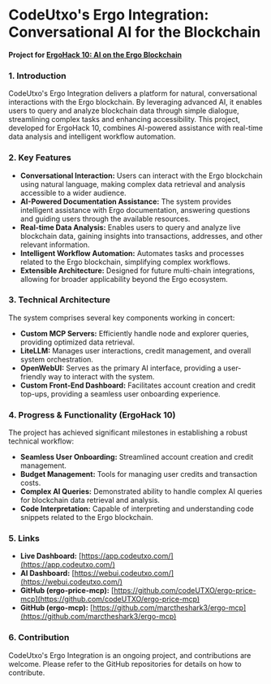 # CodeUtxo's Ergo Integration: Conversational AI for the Blockchain

**Project for [ErgoHack 10: AI on the Ergo Blockchain](ergohack.md)**

### 1. Introduction

CodeUtxo's Ergo Integration delivers a platform for natural, conversational interactions with the Ergo blockchain. By leveraging advanced AI, it enables users to query and analyze blockchain data through simple dialogue, streamlining complex tasks and enhancing accessibility. This project, developed for ErgoHack 10, combines AI-powered assistance with real-time data analysis and intelligent workflow automation.

### 2. Key Features

* **Conversational Interaction:** Users can interact with the Ergo blockchain using natural language, making complex data retrieval and analysis accessible to a wider audience.
* **AI-Powered Documentation Assistance:** The system provides intelligent assistance with Ergo documentation, answering questions and guiding users through the available resources.
* **Real-time Data Analysis:** Enables users to query and analyze live blockchain data, gaining insights into transactions, addresses, and other relevant information.
* **Intelligent Workflow Automation:** Automates tasks and processes related to the Ergo blockchain, simplifying complex workflows.
* **Extensible Architecture:** Designed for future multi-chain integrations, allowing for broader applicability beyond the Ergo ecosystem.

### 3. Technical Architecture

The system comprises several key components working in concert:

* **Custom MCP Servers:** Efficiently handle node and explorer queries, providing optimized data retrieval.
* **LiteLLM:** Manages user interactions, credit management, and overall system orchestration.
* **OpenWebUI:** Serves as the primary AI interface, providing a user-friendly way to interact with the system.
* **Custom Front-End Dashboard:** Facilitates account creation and credit top-ups, providing a seamless user onboarding experience.

### 4. Progress & Functionality (ErgoHack 10)

The project has achieved significant milestones in establishing a robust technical workflow:

* **Seamless User Onboarding:** Streamlined account creation and credit management.
* **Budget Management:** Tools for managing user credits and transaction costs.
* **Complex AI Queries:** Demonstrated ability to handle complex AI queries for blockchain data retrieval and analysis.
* **Code Interpretation:** Capable of interpreting and understanding code snippets related to the Ergo blockchain.

### 5. Links

* **Live Dashboard:** [https://app.codeutxo.com/](https://app.codeutxo.com/)
* **AI Dashboard:** [https://webui.codeutxo.com/](https://webui.codeutxo.com/)
* **GitHub (ergo-price-mcp):** [https://github.com/codeUTXO/ergo-price-mcp](https://github.com/codeUTXO/ergo-price-mcp)
* **GitHub (ergo-mcp):** [https://github.com/marctheshark3/ergo-mcp](https://github.com/marctheshark3/ergo-mcp)

### 6. Contribution

CodeUtxo's Ergo Integration is an ongoing project, and contributions are welcome. Please refer to the GitHub repositories for details on how to contribute.